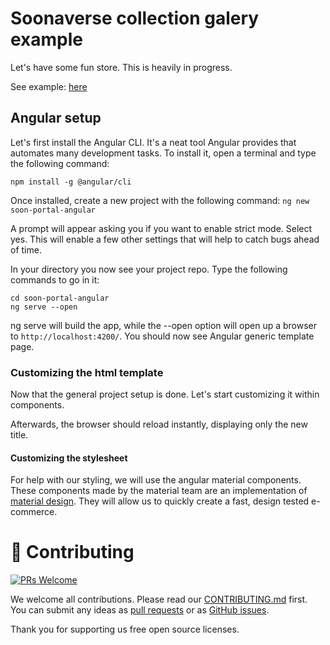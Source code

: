 # Soonaverse collection galery example
Let's have some fun store. This is heavily in progress.

See example: [here](https://soonaverse.github.io/soon-portal-angular/) 

## Angular setup

Let's first install the Angular CLI. It's a neat tool Angular provides that automates many development tasks. To install it, open a terminal and type the following command:

`npm install -g @angular/cli`

Once installed, create a new project with the following command:
`ng new soon-portal-angular`

A prompt will appear asking you if you want to enable strict mode. Select yes. This will enable a few other settings that will help to catch bugs ahead of time.

In your directory you now see your project repo. Type the following commands to go in it:
```
cd soon-portal-angular
ng serve --open
```
ng serve will build the app, while the --open option will open up a browser to `http://localhost:4200/`. You should now see Angular generic template page.

### Customizing the html template
Now that the general project setup is done. Let's start customizing it within components.

Afterwards, the browser should reload instantly, displaying only the new title.

#### Customizing the stylesheet

For help with our styling, we will use the angular material components. These components made by the material team are an implementation of [material design](https://material.io/). They will allow us to quickly create a fast, design tested e-commerce.

# 🤝 Contributing

[![PRs Welcome](https://img.shields.io/badge/PRs-welcome-brightgreen.svg?style=flat-square)](https://github.com/soonaverse/soonaverse/pulls)

We welcome all contributions. Please read our [CONTRIBUTING.md](https://github.com/soonaverse/soonaverse/blob/master/CONTRIBUTING.md) first. You can submit any ideas as [pull requests](https://github.com/soonaverse/soonaverse/pulls) or as [GitHub issues](https://github.com/soonaverse/soonaverse/issues).

Thank you for supporting us free open source licenses.
